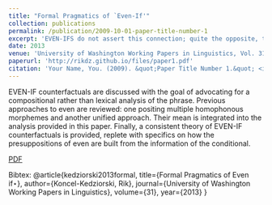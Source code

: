```yaml
---
title: "Formal Pragmatics of `Even-If'"
collection: publications
permalink: /publication/2009-10-01-paper-title-number-1
excerpt: 'EVEN-IFS do not assert this connection; quite the opposite, the purpose of an EVEN-IF is to assert the absence of a non-accidental connection between the an- tecedent or its negation and the consequent'
date: 2013
venue: 'University of Washington Working Papers in Linguistics, Vol. 31'
paperurl: 'http://rikdz.github.io/files/paper1.pdf'
citation: 'Your Name, You. (2009). &quot;Paper Title Number 1.&quot; <i>Journal 1</i>. 1(1).'
---
```

EVEN-IF counterfactuals are discussed with the goal of advocating for a compositional rather than lexical analysis of the phrase. Previous approaches to even are reviewed: one positing multiple homophonous morphemes and another unified approach. Their mean is integrated into the analysis provided in this paper. Finally, a consistent theory of EVEN-IF counterfactuals is provided, replete with specifics on how the presuppositions of even are built from the information of the conditional.

[PDF](http://rikdz.github.io/files/2013-evenif.pdf)

Bibtex:
@article{kedziorski2013formal,
  title={Formal Pragmatics of Even if⋆},
  author={Koncel-Kedziorski, Rik},
  journal={University of Washington Working Papers in Linguistics},
  volume={31},
  year={2013}
}
